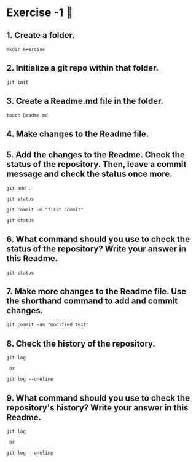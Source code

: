# Exercise -1 :notebook:

## <span>1.</span> Create a folder.

```git
mkdir exercise 
```

## <span>2.</span> Initialize a git repo within that folder.

```git
git init
```

## <span>3.</span> Create a Readme.md file in the folder.

```git
touch Readme.md
```

## <span>4.</span> Make changes to the Readme file.

## <span>5.</span> Add the changes to the Readme. Check the status of the repository. Then, leave a commit message and check the status once more.

```git
git add .

git status 

git commit -m "first commit"

git status

```

## <span>6.</span> What command should you use to check the status of the repository? Write your answer in this Readme.

```git
git status
```

## <span>7.</span> Make more changes to the Readme file. Use the shorthand command to add and commit changes.

```git
git commit -am "modified text"
```

## <span>8.</span> Check the history of the repository.

```git
git log

 or

git log --oneline

```

## <span>9.</span> What command should you use to check the repository's history? Write your answer in this Readme.

```git
git log

 or

git log --oneline

```
